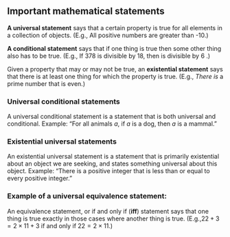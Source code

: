 ## Important mathematical statements

**A universal statement** says that a certain property is true for all elements in a collection of objects. (E.g., All positive numbers are greater than -10.)

**A conditional statement** says that if one thing is true then some other thing also has to be true. (E.g., If 378 is divisible by 18, then is divisible by 6 .)

Given a property that may or may not be true, an **existential statement** says that there is at least one thing for which the property is true. (E.g., *There is* a prime number that is even.)
### Universal conditional statements
A universal conditional statement is a statement that is both universal and conditional.
Example: “For all animals $a$, if $a$ is a dog, then $a$ is a mammal.”
### Existential universal statements
An existential universal statement is a statement that is primarily existential about an object we are seeking, and states something universal about this object.
Example: “There is a positive integer that is less than or equal to every positive integer.”
### Example of a universal equivalence statement:
An equivalence statement, or if and only if (**iff**) statement says that one thing is true exactly in those cases where another thing is true. (E.g.,$22 + 3 = 2 × 11 + 3$ if and only if $22 = 2 × 11$.)
